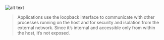 ![alt text](https://files.realpython.com/media/sockets-loopback-interface.44fa30c53c70.jpg)


> Applications use the loopback interface to communicate with other processes running on the host and for security and isolation from the external network. Since it’s internal and accessible only from within the host, it’s not exposed.
